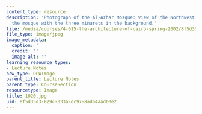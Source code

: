 ```yaml
---
content_type: resource
description: 'Photograph of the Al-Azhar Mosque: View of the Northwest portico of
  the mosque with the three minarets in the background.'
file: /media/courses/4-615-the-architecture-of-cairo-spring-2002/8f5d35d3829c033adc978adb4aad00e2_1020.jpg
file_type: image/jpeg
image_metadata:
  caption: ''
  credit: ''
  image-alt: ''
learning_resource_types:
- Lecture Notes
ocw_type: OCWImage
parent_title: Lecture Notes
parent_type: CourseSection
resourcetype: Image
title: 1020.jpg
uid: 8f5d35d3-829c-033a-dc97-8adb4aad00e2
---
```


